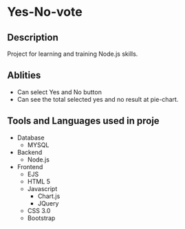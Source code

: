# Yes-No-vote
## Description 
Project for learning and training Node.js skills.
## Ablities 
- Can select Yes and No button
- Can see the total selected yes and no result at pie-chart.
## Tools and Languages used in proje
- Database
  - MYSQL
- Backend
  - Node.js
- Frontend
  - EJS
  - HTML 5
  - Javascript
    - Chart.js
    - JQuery
  - CSS 3.0
  - Bootstrap
